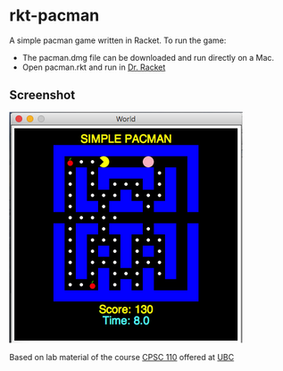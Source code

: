 # rkt-pacman
A simple pacman game written in Racket.
To run the game:

* The pacman.dmg file can be downloaded and run directly on a Mac.
* Open pacman.rkt and run in [Dr. Racket](https://docs.racket-lang.org/drracket)

## Screenshot
![asdfas](screenshot.png)


Based on lab material of the course [CPSC 110](https://sites.google.com/site/ubccpsc110/) offered at [UBC](http://www.ubc.ca)
